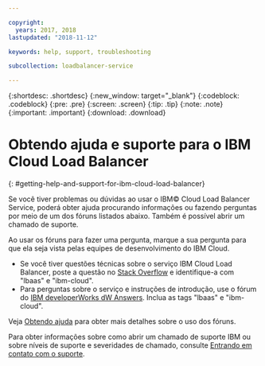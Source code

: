 ```yaml
---

copyright:
  years: 2017, 2018
lastupdated: "2018-11-12"

keywords: help, support, troubleshooting

subcollection: loadbalancer-service

---
```


{:shortdesc: .shortdesc}
{:new_window: target="_blank"}
{:codeblock: .codeblock}
{:pre: .pre}
{:screen: .screen}
{:tip: .tip}
{:note: .note}
{:important: .important}
{:download: .download}

# Obtendo ajuda e suporte para o IBM Cloud Load Balancer
{: #getting-help-and-support-for-ibm-cloud-load-balancer}

Se você tiver problemas ou dúvidas ao usar o IBM© Cloud Load Balancer Service, poderá obter
ajuda procurando informações ou fazendo perguntas por meio de um dos fóruns listados abaixo. Também é possível abrir um chamado de suporte.

Ao usar os fóruns para fazer uma pergunta, marque a sua pergunta para que ela seja vista pelas equipes de desenvolvimento do IBM Cloud.

* Se você tiver questões técnicas sobre o serviço IBM Cloud Load Balancer, poste a questão no [Stack Overflow](https://stackoverflow.com/search?q=lbaas+ibm-cloud) e identifique-a com "lbaas" e "ibm-cloud".
* Para perguntas sobre o serviço e instruções de introdução, use o fórum do [IBM developerWorks dW Answers](https://developer.ibm.com/answers/topics/lbaas.html?smartspace=ibm-cloud). Inclua as tags "lbaas" e "ibm-cloud".

Veja [Obtendo ajuda](https://{DomainName}/docs/get-support?topic=get-support-using-avatar) para obter mais detalhes sobre o uso dos fóruns.

Para obter informações sobre como abrir um chamado de suporte IBM ou sobre níveis de suporte e severidades de chamado, consulte [Entrando em contato com o suporte](/docs/get-support?topic=get-support-contacting-bluemix-support-dedicated-local).
